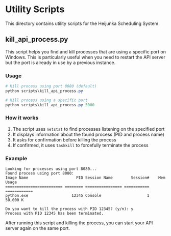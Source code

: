 # Utility Scripts

This directory contains utility scripts for the Heijunka Scheduling System.

## kill_api_process.py

This script helps you find and kill processes that are using a specific port on Windows. This is particularly useful when you need to restart the API server but the port is already in use by a previous instance.

### Usage

```powershell
# Kill process using port 8080 (default)
python scripts\kill_api_process.py

# Kill process using a specific port
python scripts\kill_api_process.py 5000
```

### How it works

1. The script uses `netstat` to find processes listening on the specified port
2. It displays information about the found process (PID and process name)
3. It asks for confirmation before killing the process
4. If confirmed, it uses `taskkill` to forcefully terminate the process

### Example

```
Looking for processes using port 8080...
Found process using port 8080:
Image Name                     PID Session Name        Session#    Mem Usage
========================= ======== ================ =========== ============
python.exe                   12345 Console                    1     50,000 K

Do you want to kill the process with PID 12345? (y/n): y
Process with PID 12345 has been terminated.
```

After running this script and killing the process, you can start your API server again on the same port.